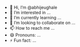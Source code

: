 - 👋 Hi, I’m @abhijeughale
- 👀 I’m interested in ...
- 🌱 I’m currently learning ...
- 💞️ I’m looking to collaborate on ...
- 📫 How to reach me ...
- 😄 Pronouns: ...
- ⚡ Fun fact: ...

<!---
abhijeughale/abhijeughale is a ✨ special ✨ repository because its `README.md` (this file) appears on your GitHub profile.
You can click the Preview link to take a look at your changes.
--->
